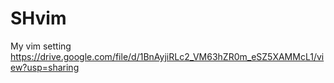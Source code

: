 # SHvim
My vim setting
https://drive.google.com/file/d/1BnAyjiRLc2_VM63hZR0m_eSZ5XAMMcL1/view?usp=sharing
